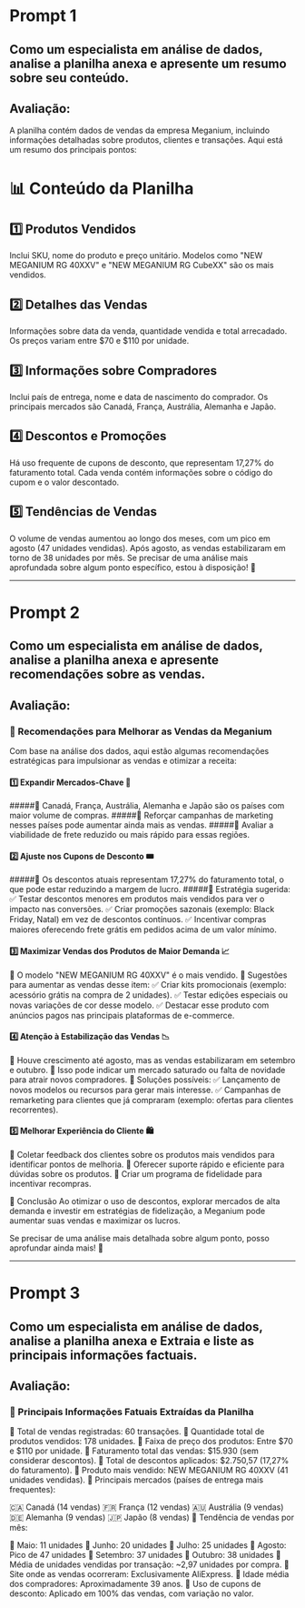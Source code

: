 # Prompt 1
## Como um especialista em análise de dados, analise a planilha anexa e apresente um resumo sobre seu conteúdo.

## Avaliação: 
A planilha contém dados de vendas da empresa Meganium, incluindo informações detalhadas sobre produtos, clientes e transações. Aqui está um resumo dos principais pontos:

# 📊 Conteúdo da Planilha
## 1️⃣ Produtos Vendidos

Inclui SKU, nome do produto e preço unitário.
Modelos como "NEW MEGANIUM RG 40XXV" e "NEW MEGANIUM RG CubeXX" são os mais vendidos.
## 2️⃣ Detalhes das Vendas

Informações sobre data da venda, quantidade vendida e total arrecadado.
Os preços variam entre $70 e $110 por unidade.
## 3️⃣ Informações sobre Compradores

Inclui país de entrega, nome e data de nascimento do comprador.
Os principais mercados são Canadá, França, Austrália, Alemanha e Japão.
## 4️⃣ Descontos e Promoções

Há uso frequente de cupons de desconto, que representam 17,27% do faturamento total.
Cada venda contém informações sobre o código do cupom e o valor descontado.
## 5️⃣ Tendências de Vendas

O volume de vendas aumentou ao longo dos meses, com um pico em agosto (47 unidades vendidas).
Após agosto, as vendas estabilizaram em torno de 38 unidades por mês.
Se precisar de uma análise mais aprofundada sobre algum ponto específico, estou à disposição! 🚀




---
# Prompt 2
## Como um especialista em análise de dados, analise a planilha anexa e apresente recomendações sobre as vendas.

## Avaliação: 

### 📌 Recomendações para Melhorar as Vendas da Meganium
Com base na análise dos dados, aqui estão algumas recomendações estratégicas para impulsionar as vendas e otimizar a receita:

#### 1️⃣ Expandir Mercados-Chave 📍
#####🔹 Canadá, França, Austrália, Alemanha e Japão são os países com maior volume de compras.
#####🔹 Reforçar campanhas de marketing nesses países pode aumentar ainda mais as vendas.
#####🔹 Avaliar a viabilidade de frete reduzido ou mais rápido para essas regiões.

#### 2️⃣ Ajuste nos Cupons de Desconto 🎟️
#####🔹 Os descontos atuais representam 17,27% do faturamento total, o que pode estar reduzindo a margem de lucro.
#####🔹 Estratégia sugerida:
✅ Testar descontos menores em produtos mais vendidos para ver o impacto nas conversões.
✅ Criar promoções sazonais (exemplo: Black Friday, Natal) em vez de descontos contínuos.
✅ Incentivar compras maiores oferecendo frete grátis em pedidos acima de um valor mínimo.

#### 3️⃣ Maximizar Vendas dos Produtos de Maior Demanda 📈
🔹 O modelo "NEW MEGANIUM RG 40XXV" é o mais vendido.
🔹 Sugestões para aumentar as vendas desse item:
✅ Criar kits promocionais (exemplo: acessório grátis na compra de 2 unidades).
✅ Testar edições especiais ou novas variações de cor desse modelo.
✅ Destacar esse produto com anúncios pagos nas principais plataformas de e-commerce.

#### 4️⃣ Atenção à Estabilização das Vendas 📉
🔹 Houve crescimento até agosto, mas as vendas estabilizaram em setembro e outubro.
🔹 Isso pode indicar um mercado saturado ou falta de novidade para atrair novos compradores.
🔹 Soluções possíveis:
✅ Lançamento de novos modelos ou recursos para gerar mais interesse.
✅ Campanhas de remarketing para clientes que já compraram (exemplo: ofertas para clientes recorrentes).

#### 5️⃣ Melhorar Experiência do Cliente 🛍️
🔹 Coletar feedback dos clientes sobre os produtos mais vendidos para identificar pontos de melhoria.
🔹 Oferecer suporte rápido e eficiente para dúvidas sobre os produtos.
🔹 Criar um programa de fidelidade para incentivar recompras.

📢 Conclusão
Ao otimizar o uso de descontos, explorar mercados de alta demanda e investir em estratégias de fidelização, a Meganium pode aumentar suas vendas e maximizar os lucros.

Se precisar de uma análise mais detalhada sobre algum ponto, posso aprofundar ainda mais! 🚀



---
# Prompt 3
## Como um especialista em análise de dados, analise a planilha anexa e Extraia e liste as principais informações factuais.


## Avaliação: 
### 📌 Principais Informações Fatuais Extraídas da Planilha
🔹 Total de vendas registradas: 60 transações.
🔹 Quantidade total de produtos vendidos: 178 unidades.
🔹 Faixa de preço dos produtos: Entre $70 e $110 por unidade.
🔹 Faturamento total das vendas: $15.930 (sem considerar descontos).
🔹 Total de descontos aplicados: $2.750,57 (17,27% do faturamento).
🔹 Produto mais vendido: NEW MEGANIUM RG 40XXV (41 unidades vendidas).
🔹 Principais mercados (países de entrega mais frequentes):

🇨🇦 Canadá (14 vendas)
🇫🇷 França (12 vendas)
🇦🇺 Austrália (9 vendas)
🇩🇪 Alemanha (9 vendas)
🇯🇵 Japão (8 vendas)
🔹 Tendência de vendas por mês:

📅 Maio: 11 unidades
📅 Junho: 20 unidades
📅 Julho: 25 unidades
📅 Agosto: Pico de 47 unidades
📅 Setembro: 37 unidades
📅 Outubro: 38 unidades
🔹 Média de unidades vendidas por transação: ~2,97 unidades por compra.
🔹 Site onde as vendas ocorreram: Exclusivamente AliExpress.
🔹 Idade média dos compradores: Aproximadamente 39 anos.
🔹 Uso de cupons de desconto: Aplicado em 100% das vendas, com variação no valor.
